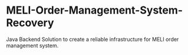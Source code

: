 # MELI-Order-Management-System-Recovery
Java Backend Solution to create a reliable infrastructure for MELI order management system.
